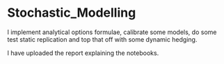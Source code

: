 # Stochastic_Modelling
I implement analytical options formulae, calibrate some models, do some test static replication and top that off with some dynamic hedging.

I have uploaded the report explaining the notebooks. 
